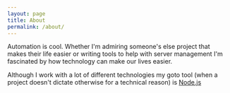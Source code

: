 ```yaml
---
layout: page
title: About
permalink: /about/
---
```


Automation is cool. Whether I'm admiring someone's else project that makes their life easier or writing tools to help with server management I'm fascinated by how technology can make our lives easier.

Although I work with a lot of different technologies my goto tool (when a project doesn't dictate otherwise for a technical reason) is [Node.js](https://nodejs.org/en/)
